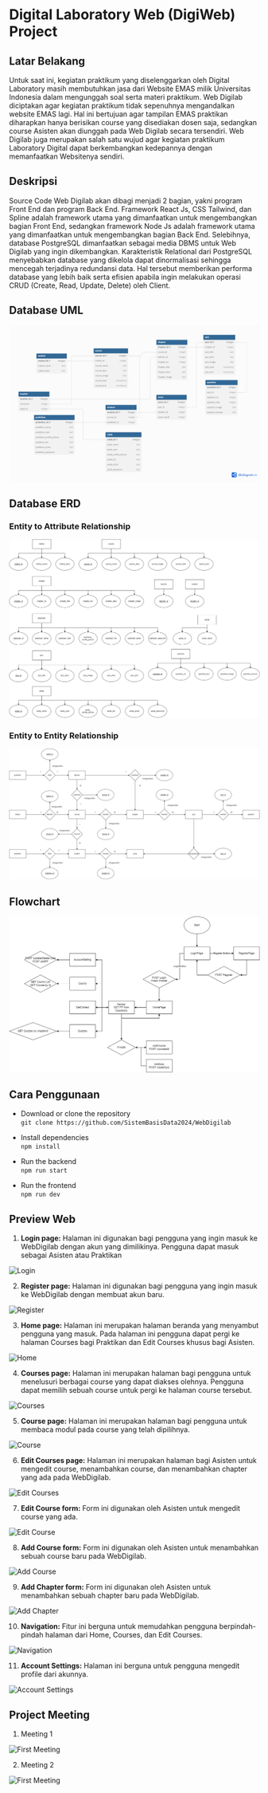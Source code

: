 # Digital Laboratory Web (DigiWeb) Project

## Latar Belakang

Untuk saat ini, kegiatan praktikum yang diselenggarkan oleh Digital Laboratory masih membutuhkan jasa dari Website EMAS milik Universitas Indonesia dalam mengunggah soal serta materi praktikum. Web Digilab diciptakan agar kegiatan praktikum tidak sepenuhnya mengandalkan website EMAS lagi. Hal ini bertujuan agar tampilan EMAS praktikan diharapkan hanya berisikan course yang disediakan dosen saja, sedangkan course Asisten akan diunggah pada Web Digilab secara tersendiri.  Web Digilab juga merupakan salah satu wujud agar kegiatan praktikum Laboratory Digital dapat berkembangkan kedepannya dengan memanfaatkan Websitenya sendiri. 

## Deskripsi

Source Code Web Digilab akan dibagi menjadi 2 bagian, yakni program Front End dan program Back End. Framework React Js, CSS Tailwind, dan Spline adalah framework utama yang dimanfaatkan untuk mengembangkan bagian Front End, sedangkan framework Node Js adalah framework utama yang dimanfaatkan untuk mengembangkan bagian Back End. Selebihnya, database PostgreSQL dimanfaatkan sebagai  media DBMS untuk Web Digilab yang ingin dikembangkan. Karakteristik Relational dari PostgreSQL menyebabkan database yang dikelola dapat dinormalisasi sehingga mencegah terjadinya redundansi data. Hal tersebut memberikan performa database yang lebih baik serta efisien apabila ingin melakukan operasi CRUD (Create, Read, Update, Delete) oleh Client.

## Database UML

![UML Diagram](DatabaseUML.png)

## Database ERD

### Entity to Attribute Relationship

![Entity2Attribute](img/Entity2Attribute.png)

### Entity to Entity Relationship

![Entity2Entity](img/Entity2Entity.png)

## Flowchart

![flowchart](img/Flowchart_Web_Digilab.png)

## Cara Penggunaan

- Download or clone the repository  
```git clone https://github.com/SistemBasisData2024/WebDigilab```

- Install dependencies    
```npm install```

- Run the backend  
```npm run start```

- Run the frontend  
```npm run dev```

## Preview Web

1. **Login page:** Halaman ini digunakan bagi pengguna yang ingin masuk ke WebDigilab dengan akun yang dimilikinya. Pengguna dapat masuk sebagai Asisten atau Praktikan

![Login](img/Login.png)


2. **Register page:** Halaman ini digunakan bagi pengguna yang ingin masuk ke WebDigilab dengan membuat akun baru.

![Register](img/Register.png)

3. **Home page:** Halaman ini merupakan halaman beranda yang menyambut pengguna yang masuk. Pada halaman ini pengguna dapat pergi ke halaman Courses bagi Praktikan dan Edit Courses khusus bagi Asisten.

![Home](img/Home.png)

4. **Courses page:** Halaman ini merupakan halaman bagi pengguna untuk menelusuri berbagai course yang dapat diakses olehnya. Pengguna dapat memilih sebuah course untuk pergi ke halaman course tersebut.

![Courses](img/Courses.png)

5. **Course page:** Halaman ini merupakan halaman bagi pengguna untuk membaca modul pada course yang telah dipilihnya.

![Course](img/Course.png)

6. **Edit Courses page:** Halaman ini merupakan halaman bagi Asisten untuk mengedit course, menambahkan course, dan menambahkan chapter yang ada pada WebDigilab.

![Edit Courses](img/CoursesEdit.png)

7. **Edit Course form:** Form ini digunakan oleh Asisten untuk mengedit course yang ada. 

![Edit Course](img/CourseEdit.png)

8. **Add Course form:** Form ini digunakan oleh Asisten untuk menambahkan sebuah course baru pada WebDigilab.

![Add Course](img/CourseAdd.png)

9.  **Add Chapter form:** Form ini digunakan oleh Asisten untuk menambahkan sebuah chapter baru pada WebDigilab.

![Add Chapter](img/ChapterAdd.png)

10. **Navigation:** Fitur ini berguna untuk memudahkan pengguna berpindah-pindah halaman dari Home, Courses, dan Edit Courses.

![Navigation](img/Navigation.png)

11. **Account Settings:** Halaman ini berguna untuk pengguna mengedit profile dari akunnya.

![Account Settings](img/AccountSetting.png)

## Project Meeting

1. Meeting 1

![First Meeting](img/Meeting1.jpg)

2. Meeting 2

![First Meeting](img/meeting2.jpg)